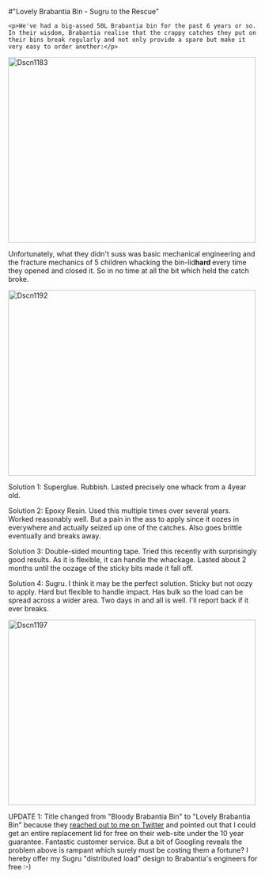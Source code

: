 #"Lovely Brabantia Bin - Sugru to the Rescue"


    <p>We've had a big-assed 50L Brabantia bin for the past 6 years or so. In their wisdom, Brabantia realise that the crappy catches they put on their bins break regularly and not only provide a spare but make it very easy to order another:</p>
<p><div class='p_embed p_image_embed'>
<a href="http://getfile8.posterous.com/getfile/files.posterous.com/temp-2010-07-27/dxyanFJcrnvDdJhroyJImEknzJFerHdHtGvGoDuAvDaqIxJFgskaIIxIIfqI/DSCN1183.JPG.scaled1000.jpg"><img alt="Dscn1183" height="375" src="http://getfile3.posterous.com/getfile/files.posterous.com/temp-2010-07-27/dxyanFJcrnvDdJhroyJImEknzJFerHdHtGvGoDuAvDaqIxJFgskaIIxIIfqI/DSCN1183.JPG.scaled500.jpg" width="500" /></a>
</div>
</p>
<p>Unfortunately, what they didn't suss was basic mechanical engineering and the fracture mechanics of 5 children whacking the bin-lid<strong>hard </strong>every time they opened and closed it. So in no time at all the bit which held the catch broke.</p>
<p><div class='p_embed p_image_embed'>
<a href="http://getfile9.posterous.com/getfile/files.posterous.com/temp-2010-07-27/BEliIfjuJoxcCmmohoBGxixEjbDvfjxdtjjenwIhsblAiJjkrsIumnywEJCm/DSCN1192.JPG.scaled1000.jpg"><img alt="Dscn1192" height="375" src="http://getfile0.posterous.com/getfile/files.posterous.com/temp-2010-07-27/BEliIfjuJoxcCmmohoBGxixEjbDvfjxdtjjenwIhsblAiJjkrsIumnywEJCm/DSCN1192.JPG.scaled500.jpg" width="500" /></a>
</div>
</p>
<p>Solution 1: Superglue. Rubbish. Lasted precisely one whack from a 4year old.</p>
<p>Solution 2: Epoxy Resin. Used this multiple times over several years. Worked reasonably well. But a pain in the ass to apply since it oozes in everywhere and actually seized up one of the catches. Also goes brittle eventually and breaks away.</p>
<p>Solution 3: Double-sided mounting tape. Tried this recently with surprisingly good results. As it is flexible, it can handle the whackage. Lasted about 2 months until the oozage of the sticky bits made it fall off.</p>
<p>Solution 4: Sugru. I think it may be the perfect solution. Sticky but not oozy to apply. Hard but flexible to handle impact. Has bulk so the load can be spread across a wider area. Two days in and all is well. I'll report back if it ever breaks.</p>
<p><div class='p_embed p_image_embed'>
<a href="http://getfile7.posterous.com/getfile/files.posterous.com/temp-2010-07-27/AhjbAoJbwvpodytDwxIBBevjemywqsufjbCqlvpnArpIBvhCijyCGyBCbdwz/DSCN1197.JPG.scaled1000.jpg"><img alt="Dscn1197" height="375" src="http://getfile4.posterous.com/getfile/files.posterous.com/temp-2010-07-27/AhjbAoJbwvpodytDwxIBBevjemywqsufjbCqlvpnArpIBvhCijyCGyBCbdwz/DSCN1197.JPG.scaled500.jpg" width="500" /></a>
</div>
</p>
<p></p>
<p>UPDATE 1: Title changed from "Bloody Brabantia Bin" to "Lovely Brabantia Bin" because they <a href="http://twitter.com/BrabantiaLife/status/19648754318">reached out to me on Twitter</a> and pointed out that I could get an entire replacement lid for free on their web-site under the 10 year guarantee. Fantastic customer service. But a bit of Googling reveals the problem above is rampant which surely must be costing them a fortune? I hereby offer my Sugru "distributed load" design to Brabantia's engineers for free :-)</p>
  